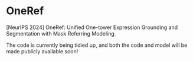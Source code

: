 # OneRef
[NeurIPS 2024] OneRef: Unified One-tower Expression Grounding and Segmentation with Mask Referring Modeling.

The code is currently being tidied up, and both the code and model will be made publicly available soon!
